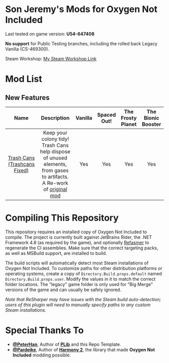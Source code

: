 # Son Jeremy&#39;s Mods for Oxygen Not Included

Last tested on game version: **U54-647408**

**No support** for Public Testing branches, including the rolled back Legacy Vanilla (CS-469300).

Steam Workshop: [My Steam Workshop Link](https://steamcommunity.com/profiles/76561198930042307/myworkshopfiles/?appid=457140)

# Mod List

## New Features

|                                             **Name**                                              |                                                                                      **Description**                                                                                       | **Vanilla** | **Spaced Out!** | **The Frosty Planet** | **The Bionic Booster** |
|:-------------------------------------------------------------------------------------------------:|:------------------------------------------------------------------------------------------------------------------------------------------------------------------------------------------:|:-----------:|:---------------:|:---------------------:|:----------------------:|
| [Trash Cans (Trashcans Fixed)](https://steamcommunity.com/sharedfiles/filedetails/?id=3398520692) | Keep your colony tidy! Trash Cans help dispose of unused elements, from gases to artifacts. A Re-work of [original mod](https://steamcommunity.com/sharedfiles/filedetails/?id=2037089892) |     Yes     |       Yes       |          Yes          |          Yes           |

# Compiling This Repository

This repository requires an installed copy of Oxygen Not Included to compile.
The project is currently built against JetBrains Rider, the .NET Framework 4.8 (as required by the game), and optionally [Refasmer](https://github.com/JetBrains/Refasmer) to regenerate the CI assemblies.
Make sure that the correct targeting packs, as well as MSBuild support, are installed to build.

The build scripts will automatically detect most Steam installations of Oxygen Not Included.
To customize paths for other distribution platforms or operating systems, create a copy of `Directory.Build.props.default` named `Directory.Build.props.user`.
Modify the values in it to match the correct folder locations. The "legacy" game folder is only used for "Big Merge" versions of the game and can usually be safely ignored.

*Note that ReSharper may have issues with the Steam build auto-detection; users of this plugin will need to manually specify paths to any custom Steam installations.*

# Special Thanks To

- **[@PeterHan](https://github.com/peterhaneve)**, Author of **[PLib](https://github.com/peterhaneve/ONIMods/tree/master/PLib)** and this Repo Template.
- **[@Pardeike](https://github.com/pardeike)**, Author of **[Harmony 2](https://github.com/pardeike/Harmony)**, the library that made **Oxygen Not Included** modding possible.